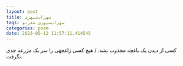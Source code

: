 ```yaml
---
layout: post
title: سهراب‌سپهری
tags: سهراب‌سپهری شعر‌نو
categories: poem
date: 2023-05-12 11:57:11.414545
---
```


کسی از دیدن یک باغچه مجذوب نشد. / هیچ کسی زاغچهٔی را سر یک مزرعه جدی نگرفت.